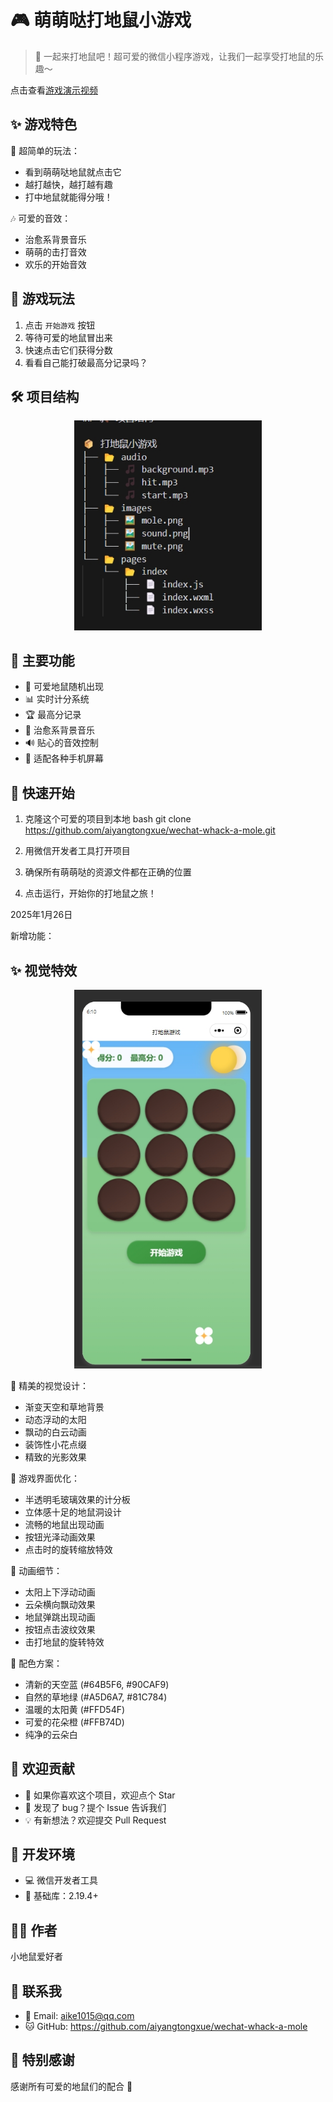 # 🎮 萌萌哒打地鼠小游戏

> 🐹 一起来打地鼠吧！超可爱的微信小程序游戏，让我们一起享受打地鼠的乐趣～

点击查看[游戏演示视频](https://github.com/aiyangtongxue/wechat-whack-a-mole/blob/main/WeChat_20250117025054.mp4)

## ✨ 游戏特色

🎯 超简单的玩法：
- 看到萌萌哒地鼠就点击它
- 越打越快，越打越有趣
- 打中地鼠就能得分哦！

🎶 可爱的音效：
- 治愈系背景音乐
- 萌萌的击打音效
- 欢乐的开始音效

## 🎲 游戏玩法

1. 点击 `开始游戏` 按钮
2. 等待可爱的地鼠冒出来
3. 快速点击它们获得分数
4. 看看自己能打破最高分记录吗？


## 🛠️ 项目结构

<p align="center">
  <img src="https://raw.githubusercontent.com/aiyangtongxue/wechat-whack-a-mole/main/%E5%BE%AE%E4%BF%A1%E6%88%AA%E5%9B%BE_20250117025625.png" alt="项目结构" width="300">
</p>

## 🌈 主要功能

- 🎯 可爱地鼠随机出现
- 📊 实时计分系统
- 🏆 最高分记录
- 🎵 治愈系背景音乐
- 🔊 贴心的音效控制
- 📱 适配各种手机屏幕

## 🚀 快速开始

1. 克隆这个可爱的项目到本地
bash
git clone https://github.com/aiyangtongxue/wechat-whack-a-mole.git

2. 用微信开发者工具打开项目
3. 确保所有萌萌哒的资源文件都在正确的位置
4. 点击运行，开始你的打地鼠之旅！


2025年1月26日

新增功能：
## ✨ 视觉特效

<p align="center">
  <img src="https://github.com/aiyangtongxue/wechat-whack-a-mole/blob/main/%E5%BE%AE%E4%BF%A1%E6%88%AA%E5%9B%BE_20250126061043.png" alt="新增视觉特效展示" width="300">
</p>

🌈 精美的视觉设计：
- 渐变天空和草地背景
- 动态浮动的太阳
- 飘动的白云动画
- 装饰性小花点缀
- 精致的光影效果

🎯 游戏界面优化：
- 半透明毛玻璃效果的计分板
- 立体感十足的地鼠洞设计
- 流畅的地鼠出现动画
- 按钮光泽动画效果
- 点击时的旋转缩放特效

💫 动画细节：
- 太阳上下浮动动画
- 云朵横向飘动效果
- 地鼠弹跳出现动画
- 按钮点击波纹效果
- 击打地鼠的旋转特效

🎨 配色方案：
- 清新的天空蓝 (#64B5F6, #90CAF9)
- 自然的草地绿 (#A5D6A7, #81C784)
- 温暖的太阳黄 (#FFD54F)
- 可爱的花朵橙 (#FFB74D)
- 纯净的云朵白

## 🤝 欢迎贡献

- 🌟 如果你喜欢这个项目，欢迎点个 Star
- 🐛 发现了 bug？提个 Issue 告诉我们
- 💡 有新想法？欢迎提交 Pull Request

## 📝 开发环境

- 💻 微信开发者工具
- 📱 基础库：2.19.4+

## 👨‍💻 作者

小地鼠爱好者

## 📮 联系我

- 💌 Email: aike1015@qq.com
- 🐱 GitHub: https://github.com/aiyangtongxue/wechat-whack-a-mole

## 💝 特别感谢

感谢所有可爱的地鼠们的配合 🐹
